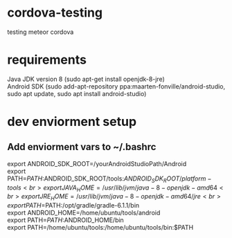 # cordova-testing
testing meteor cordova

# requirements
Java JDK version 8 (sudo apt-get install openjdk-8-jre)<br>
Android SDK (sudo add-apt-repository ppa:maarten-fonville/android-studio, sudo apt update, sudo apt install android-studio)<br>

# dev enviorment setup
## Add enviorment vars to ~/.bashrc
export ANDROID_SDK_ROOT=/yourAndroidStudioPath/Android<br>
export PATH=${PATH}:$ANDROID_SDK_ROOT/tools:$ANDROID_SDK_ROOT/platform-tools<br>
export JAVA_HOME=/usr/lib/jvm/java-8-openjdk-amd64<br>
export JRE_HOME=/usr/lib/jvm/java-8-openjdk-amd64/jre<br>
export PATH=$PATH:/opt/gradle/gradle-6.1.1/bin<br>
export ANDROID_HOME=/home/ubuntu/tools/android<br>
export PATH=$PATH:$ANDROID_HOME/bin<br>
export PATH=/home/ubuntu/tools:/home/ubuntu/tools/bin:$PATH<br>
